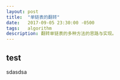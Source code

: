 ```yaml
---
layout: post
title:  "单链表的翻转"
date:   2017-09-05 23:30:00 -0500
tags:   algorithm
description: 翻转单链表的多种方法的思路与实现。
---
```


## test
sdasdsa



